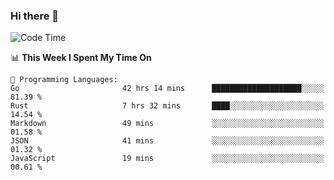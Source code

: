 ### Hi there 👋

<!--
**CrazyCollin/crazycollin** is a ✨ _special_ ✨ repository because its `README.md` (this file) appears on your GitHub profile.

Here are some ideas to get you started:

- 🔭 I’m currently working on ...
- 🌱 I’m currently learning ...
- 👯 I’m looking to collaborate on ...
- 🤔 I’m looking for help with ...
- 💬 Ask me about ...
- 📫 How to reach me: ...
- 😄 Pronouns: ...
- ⚡ Fun fact: ...
-->

<!--START_SECTION:waka-->
![Code Time](http://img.shields.io/badge/Code%20Time-983%20hrs%2031%20mins-blue)

📊 **This Week I Spent My Time On** 

```text
💬 Programming Languages: 
Go                       42 hrs 14 mins      ████████████████████░░░░░   81.39 % 
Rust                     7 hrs 32 mins       ████░░░░░░░░░░░░░░░░░░░░░   14.54 % 
Markdown                 49 mins             ░░░░░░░░░░░░░░░░░░░░░░░░░   01.58 % 
JSON                     41 mins             ░░░░░░░░░░░░░░░░░░░░░░░░░   01.32 % 
JavaScript               19 mins             ░░░░░░░░░░░░░░░░░░░░░░░░░   00.61 % 
```


<!--END_SECTION:waka-->
